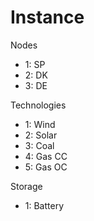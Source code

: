# Instance
Nodes

- 1: SP
- 2: DK
- 3: DE

Technologies

- 1: Wind
- 2: Solar
- 3: Coal
- 4: Gas CC
- 5: Gas OC

Storage

- 1: Battery
